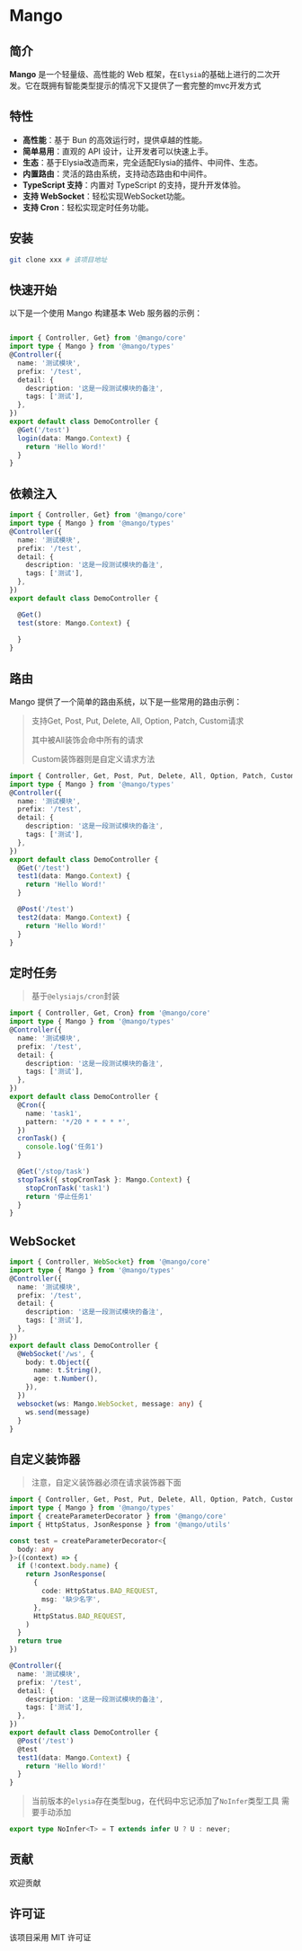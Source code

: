 # Mango

## 简介

**Mango** 是一个轻量级、高性能的 Web 框架，在`Elysia`的基础上进行的二次开发。它在既拥有智能类型提示的情况下又提供了一套完整的mvc开发方式

## 特性

- **高性能**：基于 Bun 的高效运行时，提供卓越的性能。
- **简单易用**：直观的 API 设计，让开发者可以快速上手。
- **生态**：基于Elysia改造而来，完全适配Elysia的插件、中间件、生态。
- **内置路由**：灵活的路由系统，支持动态路由和中间件。
- **TypeScript 支持**：内置对 TypeScript 的支持，提升开发体验。
- **支持 WebSocket**：轻松实现WebSocket功能。
- **支持 Cron**：轻松实现定时任务功能。

## 安装

```bash
git clone xxx # 该项目地址
```

## 快速开始

以下是一个使用 Mango 构建基本 Web 服务器的示例：

```typescript

import { Controller, Get} from '@mango/core'
import type { Mango } from '@mango/types'
@Controller({
  name: '测试模块',
  prefix: '/test',
  detail: {
    description: '这是一段测试模块的备注',
    tags: ['测试'],
  },
})
export default class DemoController {
  @Get('/test')
  login(data: Mango.Context) {
    return 'Hello Word!'
  }
}
```

## 依赖注入
```typescript
import { Controller, Get} from '@mango/core'
import type { Mango } from '@mango/types'
@Controller({
  name: '测试模块',
  prefix: '/test',
  detail: {
    description: '这是一段测试模块的备注',
    tags: ['测试'],
  },
})
export default class DemoController {

  @Get()
  test(store: Mango.Context) {
    
  }
}
```

## 路由

Mango 提供了一个简单的路由系统，以下是一些常用的路由示例：

> 支持Get, Post, Put, Delete, All, Option, Patch, Custom请求
> 
> 其中被All装饰会命中所有的请求
> 
> Custom装饰器则是自定义请求方法

```typescript
import { Controller, Get, Post, Put, Delete, All, Option, Patch, Custom} from '@mango/core'
import type { Mango } from '@mango/types'
@Controller({
  name: '测试模块',
  prefix: '/test',
  detail: {
    description: '这是一段测试模块的备注',
    tags: ['测试'],
  },
})
export default class DemoController {
  @Get('/test')
  test1(data: Mango.Context) {
    return 'Hello Word!'
  }

  @Post('/test')
  test2(data: Mango.Context) {
    return 'Hello Word!'
  } 
}
```

## 定时任务
> 基于`@elysiajs/cron`封装

```typescript
import { Controller, Get, Cron} from '@mango/core'
import type { Mango } from '@mango/types'
@Controller({
  name: '测试模块',
  prefix: '/test',
  detail: {
    description: '这是一段测试模块的备注',
    tags: ['测试'],
  },
})
export default class DemoController {
  @Cron({
    name: 'task1',
    pattern: '*/20 * * * * *',
  })
  cronTask() {
    console.log('任务1')
  }

  @Get('/stop/task')
  stopTask({ stopCronTask }: Mango.Context) {
    stopCronTask('task1')
    return '停止任务1'
  }
}
```

## WebSocket
```typescript
import { Controller, WebSocket} from '@mango/core'
import type { Mango } from '@mango/types'
@Controller({
  name: '测试模块',
  prefix: '/test',
  detail: {
    description: '这是一段测试模块的备注',
    tags: ['测试'],
  },
})
export default class DemoController {
  @WebSocket('/ws', {
    body: t.Object({
      name: t.String(),
      age: t.Number(),
    }),
  })
  websocket(ws: Mango.WebSocket, message: any) {
    ws.send(message)
  }
}
```

## 自定义装饰器
> 注意，自定义装饰器必须在请求装饰器下面
```typescript
import { Controller, Get, Post, Put, Delete, All, Option, Patch, Custom} from '@mango/core'
import type { Mango } from '@mango/types'
import { createParameterDecorator } from '@mango/core'
import { HttpStatus, JsonResponse } from '@mango/utils'

const test = createParameterDecorator<{
  body: any
}>((context) => {
  if (!context.body.name) {
    return JsonResponse(
      {
        code: HttpStatus.BAD_REQUEST,
        msg: '缺少名字',
      },
      HttpStatus.BAD_REQUEST,
    )
  }
  return true
})

@Controller({
  name: '测试模块',
  prefix: '/test',
  detail: {
    description: '这是一段测试模块的备注',
    tags: ['测试'],
  },
})
export default class DemoController {
  @Post('/test')
  @test
  test1(data: Mango.Context) {
    return 'Hello Word!'
  }
}
```


> 当前版本的`elysia`存在类型bug，在代码中忘记添加了`NoInfer`类型工具
> 需要手动添加
```ts
export type NoInfer<T> = T extends infer U ? U : never;
```

## 贡献

欢迎贡献

## 许可证

该项目采用 MIT 许可证

```
